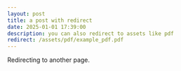 ```yaml
---
layout: post
title: a post with redirect
date: 2025-01-01 17:39:00
description: you can also redirect to assets like pdf
redirect: /assets/pdf/example_pdf.pdf
---
```


Redirecting to another page.
